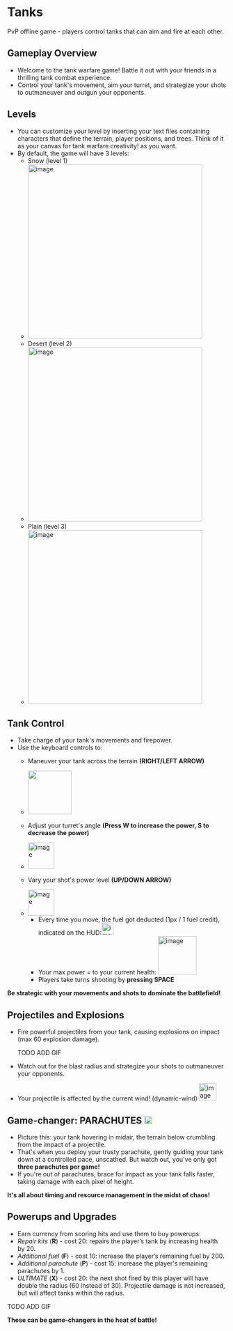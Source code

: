 # Tanks
PvP offline game - players control tanks that can aim and  fire at each other.

## Gameplay Overview
+ Welcome to the tank warfare game! Battle it out with your friends in a thrilling tank combat experience.
+ Control your tank's movement, aim your turret, and strategize your shots to outmaneuver and outgun your opponents.

## Levels
+ You can customize your level by inserting your text files containing characters that define the terrain, player positions, and trees. Think of it as your canvas for tank warfare creativity! as you want.
+ By default, the game will have 3 levels:
  + Snow (level 1)
  + <img width="400" alt="image" src="https://github.com/NguyenChHieu/Tanks/assets/140675996/169430b6-7e0e-496d-ae50-0e92e08e4e60">
  + Desert (level 2)
  + <img width="400" alt="image" src="https://github.com/NguyenChHieu/Tanks/assets/140675996/ad28e6a2-549d-472f-8ed2-156b06298f82">
  + Plain (level 3)
  + <img width="400" alt="image" src="https://github.com/NguyenChHieu/Tanks/assets/140675996/a4d4fcc8-e64f-4cab-b62d-0db3534f009d">

## Tank Control
+ Take charge of your tank's movements and firepower.
+ Use the keyboard controls to:
  + Maneuver your tank across the terrain **(RIGHT/LEFT ARROW)**
  + <img width="100" src="https://github.com/NguyenChHieu/Tanks/assets/140675996/9a81ab40-cf5e-40bf-bab9-d36c01a32d60)">
  + Adjust your turret's angle **(Press W to increase the power, S to decrease the power)**
  + <img width="60" alt="image" src="https://github.com/NguyenChHieu/Tanks/assets/140675996/10b75b1e-0650-4211-b7eb-4b5eb9148f43">

  + Vary your shot's power level **(UP/DOWN ARROW)**
  + <img width="60" alt="image" src="https://github.com/NguyenChHieu/Tanks/assets/140675996/c49c31ff-84ad-4194-970f-b909bd169fbf">
  
    + Every time you move, the fuel got deducted (1px / 1 fuel credit), indicated on the HUD:<img width="27" alt="image" src="https://github.com/NguyenChHieu/Tanks/assets/140675996/75c8b547-11e4-4060-b885-21dcf565af2a">
    + Your max power = to your current health: <img width="88" alt="image" src="https://github.com/NguyenChHieu/Tanks/assets/140675996/a2bee4bd-d7fb-4e0a-ac36-2b5a61d200ed">
    + Players take turns shooting by **pressing SPACE**
      
**Be strategic with your movements and shots to dominate the battlefield!**

## Projectiles and Explosions
+ Fire powerful projectiles from your tank, causing explosions on impact (max 60 explosion damage).

  TODO ADD GIF
  
+ Watch out for the blast radius and strategize your shots to outmaneuver your opponents.
+ Your projectile is affected by the current wind! (dynamic-wind) <img width="40" alt="image" src="https://github.com/NguyenChHieu/Tanks/assets/140675996/1204e680-45c6-4953-84e6-cfedfe340463">

## Game-changer: **PARACHUTES** <img width="18" alt="image" src="https://github.com/NguyenChHieu/Tanks/assets/140675996/15e698cd-8e5e-422d-84dd-580ff98105ed">

+ Picture this: your tank hovering in midair, the terrain below crumbling from the impact of a projectile.
+ That's when you deploy your trusty parachute, gently guiding your tank down at a controlled pace, unscathed. But watch out, you've only got **three parachutes per game!**
+ If you're out of parachutes, brace for impact as your tank falls faster, taking damage with each pixel of height.

**It's all about timing and resource management in the midst of chaos!**

## Powerups and Upgrades
+ Earn currency from scoring hits and use them to buy powerups:
+ _Repair kits_ (**R**) - cost 20: repairs the player’s tank by increasing health by 20.
+ _Additional fuel_ (**F**) - cost 10: increase the player’s remaining fuel by 200.
+ _Additional parachute_ (**P**) - cost 15: increase the player's remaining parachutes by 1.
+ _ULTIMATE_ (**X**) - cost 20: the next shot fired by this player will have double the radius 
(60 instead of 30). Projectile damage is not increased, but will affect tanks within the radius.

 TODO ADD GIF
 
**These can be game-changers in the heat of battle!**
